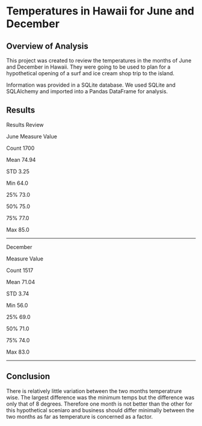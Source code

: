 # Temperatures in Hawaii for June and December

## Overview of Analysis
This project was created to review the temperatures in the months of June and December in Hawaii. They were going to be used to plan for a hypothetical opening of a surf and ice cream shop trip to the island.

Information was provided in a SQLite database. We used SQLite and SQLAlchemy and imported into a Pandas DataFrame for analysis.

## Results

Results Review

June
Measure	Value

Count	1700

Mean	74.94

STD	3.25

Min	64.0

25%	73.0

50%	75.0

75%	77.0

Max	85.0

-------------------


December

Measure	Value

Count	1517

Mean	71.04

STD	3.74

Min	56.0

25%	69.0

50%	71.0

75%	74.0

Max	83.0

------------------

## Conclusion

There is relatively little variation between the two months temperatrure wise. The largest difference was the minimum temps but the difference was only that of 8 degrees. Therefore one month is not better than the other for this hypothetical sceniaro and business should differ minimally between the two months as far as temperature is concerned as a factor.
